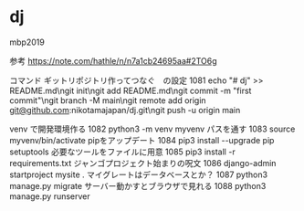# dj
mbp2019

参考
https://note.com/hathle/n/n7a1cb24695aa#2TO6g

コマンド
ギットリポジトリ作ってつなぐ　の設定
1081  echo "# dj" >> README.md\ngit init\ngit add README.md\ngit commit -m "first commit"\ngit branch -M main\ngit remote add origin git@github.com:nikotamajapan/dj.git\ngit push -u origin main

venv で開発環境作る
 1082  python3 -m venv myvenv
 パスを通す
 1083  source myvenv/bin/activate
 pipをアップデート
 1084  pip3 install --upgrade pip setuptools
 必要なツールをファイルに用意
 1085  pip3 install -r requirements.txt
 ジャンゴプロジェクト始まりの呪文
 1086  django-admin startproject mysite .
 マイグレートはデータベースとか？
 1087  python3 manage.py migrate
 サーバー動かすとブラウザで見れる
 1088  python3 manage.py runserver